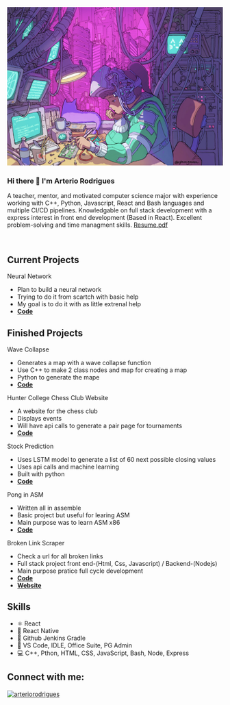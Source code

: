 <center> <img src = "./space-gooose-lofi-artstation.jpg"  alt = "coding"  width = "1000px" height = "auto"> </center>

### Hi there 👋 I'm **Arterio Rodrigues**

A teacher, mentor, and motivated computer science major with experience working with C++, Python, Javascript, React and Bash languages and multiple CI/CD pipelines. Knowledgable on full stack development with a express interest in front end development (Based in React). Excellent problem-solving and time managment skills. [Resume.pdf](./Resume.pdf)



<br>

## Current Projects

Neural Network
* Plan to build a neural network
* Trying to do it from scartch with basic help
* My goal is to do it with as little extrenal help
* <a href= 'https://github.com/ArterioRodrigues/LifeModel'> **Code** </a> 

## Finished Projects

Wave Collapse
* Generates a map with a wave collapse function
* Use C++ to make 2 class nodes and map for creating a map
* Python to generate the mape
* <a href= 'https://github.com/ArterioRodrigues/wave_collapse-'> **Code** </a> 

Hunter College Chess Club Website
* A website for the chess club
* Displays events
* Will have api calls to generate a pair page for tournaments
* <a href= 'https://github.com/ArterioRodrigues/HunterChessClub'> **Code** </a> 

Stock Prediction
* Uses LSTM model to generate a list of 60 next possible closing values
* Uses api calls and machine learning 
* Built with python 
* <a href= 'https://github.com/ArterioRodrigues/stock_prediction'> **Code** </a> 

Pong in ASM
* Written all in assemble 
* Basic project but useful for learing ASM
* Main purpose was to learn ASM x86
* <a href= 'https://github.com/ArterioRodrigues/asm_game/tree/main/pong'> **Code** </a> 

Broken Link Scraper
* Check a url for all broken links
* Full stack project front end-(Html, Css, Javascript) / Backend-(Nodejs)
* Main purpose pratice full cycle development
* <a href= 'https://github.com/ArterioRodrigues/Scraper'> **Code** </a> 
* <a href= 'https://arteriorodrigues.github.io/Scraper/'> **Website** </a> 

## Skills
* ⚛ React
* 📱 React Native
* 🔗 Github Jenkins Gradle
* 📕 VS Code, IDLE, Office Suite, PG Admin
* 💻 C++, Pthon, HTML, CSS, JavaScript, Bash, Node, Express


## Connect with me:
<p >
<a href="https://www.linkedin.com/in/arterio-rodrigues-7559791ba/" target="blank"><img align="center" src="https://raw.githubusercontent.com/rahuldkjain/github-profile-readme-generator/master/src/images/icons/Social/linked-in-alt.svg" alt="arteriorodrigues" height="30" width="40" /></a>
</p>



